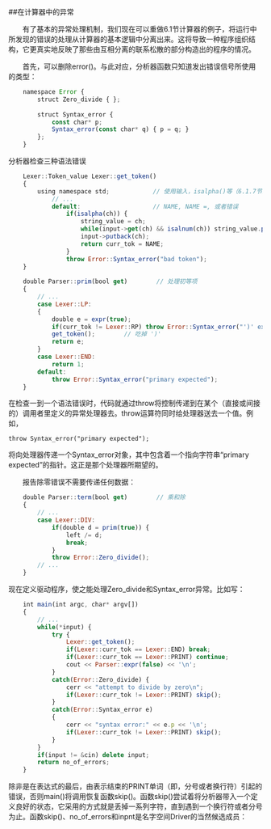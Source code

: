 ##在计算器中的异常

&emsp;&emsp;有了基本的异常处理机制，我们现在可以重做6.1节计算器的例子，将运行中所发现的错误的处理从计算器的基本逻辑中分离出来。这将导致一种程序组织结构，它更真实地反映了那些由互相分离的联系松散的部分构造出的程序的情况。

&emsp;&emsp;首先，可以删除error()。与此对应，分析器函数只知道发出错误信号所使用的类型：

```javascript
    namespace Error {
        struct Zero_divide { };
        
        struct Syntax_error {
            const char* p;
            Syntax_error(const char* q) { p = q; }
        };
    }
```

分析器检查三种语法错误

```javascript
    Lexer::Token_value Lexer::get_token()
    {
        using namespace std;            // 使用输入，isalpha()等（6.1.7节）
            // ...
            default:                    // NAME, NAME =, 或者错误
                if(isalpha(ch)) {
                    string_value = ch;
                    while(input->get(ch) && isalnum(ch)) string_value.push_back(ch);
                    input->putback(ch);
                    return curr_tok = NAME;
                }
                throw Error::Syntax_error("bad token");
    }
    
    double Parser::prim(bool get)        // 处理初等项
    {
        // ...
        case Lexer::LP:
        {
            double e = expr(true);
            if(curr_tok != Lexer::RP) throw Error::Syntax_error("')' expected");
            get_token();        // 吃掉 ')'
            return e;
        }
        case Lexer::END:
            return 1;
        default:
            throw Error::Syntax_error("primary expected");
    }
```

在检查一到一个语法错误时，代码就通过throw将控制传递到在某个（直接或间接的）调用者里定义的异常处理器去。throw运算符同时给处理器送去一个值。例如，

    throw Syntax_error("primary expected");

将向处理器传递一个Syntax_error对象，其中包含着一个指向字符串“primary expected”的指针。这正是那个处理器所期望的。

&emsp;&emsp;报告除零错误不需要传递任何数据：

```javascript
    double Parser::term(bool get)        // 乘和除
    {
        // ...
        case Lexer::DIV:
            if(double d = prim(true)) {
                left /= d;
                break;
            }
            throw Error::Zero_divide();
        // ...
    }
```

现在定义驱动程序，使之能处理Zero_divide和Syntax_error异常。比如写：

```javascript
    int main(int argc, char* argv[])
    {
        // ...
        while(*input) {
            try {
                Lexer::get_token();
                if(Lexer::curr_tok == Lexer::END) break;
                if(Lexer::curr_tok == Lexer::PRINT) continue;
                cout << Parser::expr(false) << '\n';
            }
            catch(Error::Zero_divide) {
                cerr << "attempt to divide by zero\n";
                if(Lexer::curr_tok != Lexer::PRINT) skip();
            }
            catch(Error::Syntax_error e)
            {
                cerr << "syntax error:" << e.p << '\n';
                if(Lexer::curr_tok != Lexer::PRINT) skip();
            }
        }
        if(input != &cin) delete input;
        return no_of_errors;
    }
```

除非是在表达式的最后，由表示结束的PRINT单词（即，分号或者换行符）引起的错误，否则main()将调用恢复函数skip()。函数skip()尝试着将分析器带入一个定义良好的状态，它采用的方式就是丢掉一系列字符，直到遇到一个换行符或者分号为止。函数skip()、no_of_errors和inpnt是名字空间Driver的当然候选成员：








